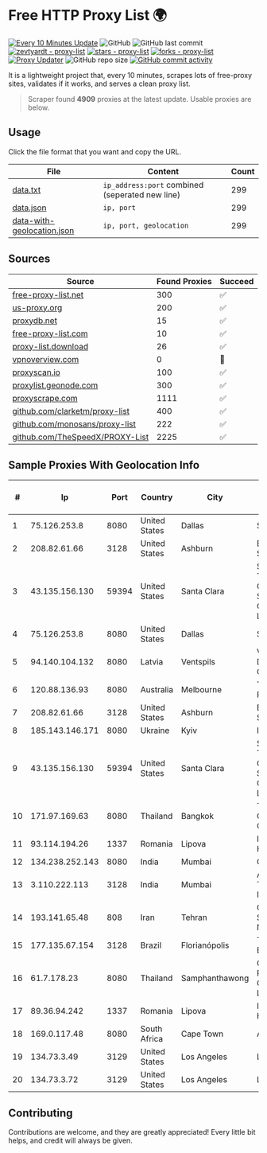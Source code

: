 
# Free HTTP Proxy List 🌍

[![Every 10 Minutes Update](https://github.com/mertguvencli/http-proxy-list/actions/workflows/main.yml/badge.svg?branch=main)](https://github.com/mertguvencli/http-proxy-list/actions/workflows/main.yml)
![GitHub](https://img.shields.io/github/license/mertguvencli/http-proxy-list)
![GitHub last commit](https://img.shields.io/github/last-commit/mertguvencli/http-proxy-list)
[![zevtyardt - proxy-list](https://img.shields.io/static/v1?label=zevtyardt&message=proxy-list&color=blue&logo=github)](https://github.com/zevtyardt/proxy-list "Go to GitHub repo")
[![stars - proxy-list](https://img.shields.io/github/stars/zevtyardt/proxy-list?style=social)](https://github.com/zevtyardt/proxy-list)
[![forks - proxy-list](https://img.shields.io/github/forks/zevtyardt/proxy-list?style=social)](https://github.com/zevtyardt/proxy-list)
[![Proxy Updater](https://github.com/zevtyardt/proxy-list/workflows/Proxy%20Updater/badge.svg)](https://github.com/zevtyardt/proxy-list/actions?query=workflow:"Proxy+Updater")
![GitHub repo size](https://img.shields.io/github/repo-size/zevtyardt/proxy-list)
[![GitHub commit activity](https://img.shields.io/github/commit-activity/m/zevtyardt/proxy-list?logo=commits)](https://github.com/zevtyardt/proxy-list/commits/main)

It is a lightweight project that, every 10 minutes, scrapes lots of free-proxy sites, validates if it works, and serves a clean proxy list.

> Scraper found **4909** proxies at the latest update. Usable proxies are below.

## Usage

Click the file format that you want and copy the URL.

|File|Content|Count|
|----|-------|-----|
|[data.txt](https://raw.githubusercontent.com/mertguvencli/http-proxy-list/main/proxy-list/data.txt)|`ip_address:port` combined (seperated new line)|299|
|[data.json](https://raw.githubusercontent.com/mertguvencli/http-proxy-list/main/proxy-list/data.json)|`ip, port`|299|
|[data-with-geolocation.json](https://raw.githubusercontent.com/mertguvencli/http-proxy-list/main/proxy-list/data-with-geolocation.json)|`ip, port, geolocation`|299|

## Sources

|Source|Found Proxies|Succeed|
|------|-------------|-------|
|[free-proxy-list.net](https://free-proxy-list.net)|300|✅|
|[us-proxy.org](https://www.us-proxy.org)|200|✅|
|[proxydb.net](http://proxydb.net)|15|✅|
|[free-proxy-list.com](https://free-proxy-list.com/?page=&port=&type%5B%5D=http&type%5B%5D=https&up_time=0&search=Search)|10|✅|
|[proxy-list.download](https://www.proxy-list.download/HTTP)|26|✅|
|[vpnoverview.com](https://vpnoverview.com/privacy/anonymous-browsing/free-proxy-servers)|0|🚫|
|[proxyscan.io](https://www.proxyscan.io)|100|✅|
|[proxylist.geonode.com](https://proxylist.geonode.com/api/proxy-list?limit=300&page=1&sort_by=lastChecked&sort_type=desc&protocols=http,https)|300|✅|
|[proxyscrape.com](https://api.proxyscrape.com/v2/?request=displayproxies&protocol=http&timeout=10000&country=all&ssl=all&anonymity=all)|1111|✅|
|[github.com/clarketm/proxy-list](https://raw.githubusercontent.com/clarketm/proxy-list/master/proxy-list-raw.txt)|400|✅|
|[github.com/monosans/proxy-list](https://raw.githubusercontent.com/monosans/proxy-list/main/proxies/http.txt)|222|✅|
|[github.com/TheSpeedX/PROXY-List](https://raw.githubusercontent.com/TheSpeedX/PROXY-List/master/http.txt)|2225|✅|


## Sample Proxies With Geolocation Info

|#|Ip|Port|Country|City|Internet Service Provider|
|-|--|----|-------|----|-------------------------|
|1|75.126.253.8|8080|United States|Dallas|SoftLayer|
|2|208.82.61.66|3128|United States|Ashburn|Bernardi Sounds|
|3|43.135.156.130|59394|United States|Santa Clara|Shenzhen Tencent Computer Systems Company Limited|
|4|75.126.253.8|8080|United States|Dallas|SoftLayer|
|5|94.140.104.132|8080|Latvia|Ventspils|Ventspils Digitalais Centrs|
|6|120.88.136.93|8080|Australia|Melbourne|TPG Internet Pty Ltd|
|7|208.82.61.66|3128|United States|Ashburn|Bernardi Sounds|
|8|185.143.146.171|8080|Ukraine|Kyiv|ISP UTELS|
|9|43.135.156.130|59394|United States|Santa Clara|Shenzhen Tencent Computer Systems Company Limited|
|10|171.97.169.63|8080|Thailand|Bangkok|True Internet Corporation CO. Ltd.|
|11|93.114.194.26|1337|Romania|Lipova|Interkvm Host SRL|
|12|134.238.252.143|8080|India|Mumbai|Google LLC|
|13|3.110.222.113|3128|India|Mumbai|Amazon Technologies Inc.|
|14|193.141.65.48|808|Iran|Tehran|Green Web Samaneh Novin Co Ltd|
|15|177.135.67.154|3128|Brazil|Florianópolis|TELEFÔNICA BRASIL S.A|
|16|61.7.178.23|8080|Thailand|Samphanthawong|CAT Telecom Public Company Limited|
|17|89.36.94.242|1337|Romania|Lipova|Interkvm Host SRL|
|18|169.0.117.48|8080|South Africa|Cape Town|Afrihost SP|
|19|134.73.3.49|3129|United States|Los Angeles|LayerHost|
|20|134.73.3.72|3129|United States|Los Angeles|LayerHost|



## Contributing

Contributions are welcome, and they are greatly appreciated! Every
little bit helps, and credit will always be given.

